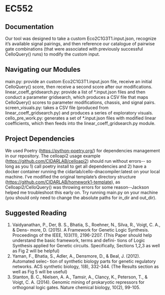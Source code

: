 # EC552
## Documentation
Our tool was designed to take a custom Eco2C1G3T1.input.json, recognize it’s available signal pairings, and then reference our catalogue of pairwise gate combinations (that were associated with previously successful CelloQuery() runs) to modify the custom input.

## Navigating our Modules
main.py: provide an custom Eco2C1G3T1.input.json file, receive an initial CelloQuery() score, then receive a second score after our modifications.
linear_coeff_gridsearch.py: provide a list of *.input.json files and then conduct a parameter gridsearch, which produces a CSV file that maps CelloQuery() scores to parameter modifications, chassis, and signal pairs.
screen_visuals.py: takes a CSV file (produced from linear_coeff_gridsearch.py) and produces a series of exploratory visuals.
cello_pre_work.py: generates a set of *.input.json files with modified linear coefficients, which then feeds into the linear_coeff_gridsearch.py module.

## Project Dependencies
We used Poetry (https://python-poetry.org/) for dependencies management in our repository. The celloapi2 usage example (https://github.com/CIDARLAB/celloapi2) should run without errors-- so long as you 1) call poetry install to get all dependencies and 2) have a docker container running the cidarlab/cello-dnacompiler:latest on your local machine. I’ve modified the original template’s directory structure (https://github.com/CIDARLAB/homework1-template), as Celloapi2/CelloQuery() was throwing errors for some reason--Jackson helped me troubleshoot this early on. Try running main.py on your machine (you should only need to change the absolute paths for in_dir and out_dir).

## Suggested Reading
1. Vaidyanathan, P., Der, B. S., Bhatia, S., Roehner, N., Silva, R., Voigt, C. A., & Dens- more, D. (2015). A Framework for Genetic Logic Synthesis. Proceedings of the IEEE, 103(11), 2196-2207.
(This Paper should help understand the basic framework, terms and defini- tions of Logic Synthesis applied for Genetic circuits. Specifically, Sections 1,2,3 as well as Fig 2 will be helpful)
2. Yaman, F., Bhatia, S., Adler, A., Densmore, D., & Beal, J. (2012). Automated selec- tion of synthetic biology parts for genetic regulatory networks. ACS synthetic biology, 1(8), 332-344.
(The Results section as well as Fig 5 will be useful)
3. Stanton, B. C., Nielsen, A. A., Tamsir, A., Clancy, K., Peterson, T., & Voigt, C. A. (2014). Genomic mining of prokaryotic repressors for orthogonal logic gates. Nature chemical biology, 10(2), 99-105.
